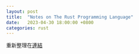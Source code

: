 ```yaml
---
layout: post
title:  "Notes on The Rust Programming Language"
date:   2023-04-30 18:00:00 +0800
categories: rust
---
```

重新整理在[連結](https://krisshen56.github.io/notes_on_rust_book/)
